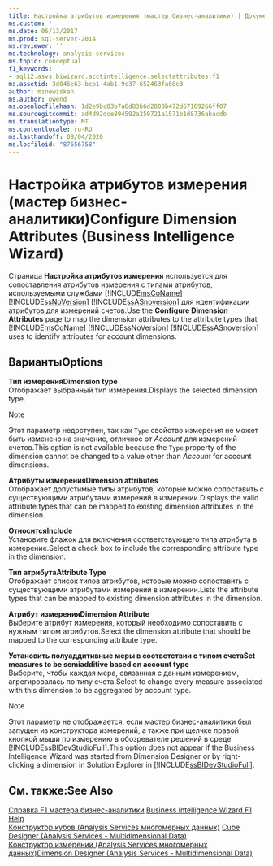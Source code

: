 ```yaml
---
title: Настройка атрибутов измерения (мастер бизнес-аналитики) | Документация Майкрософт
ms.custom: ''
ms.date: 06/13/2017
ms.prod: sql-server-2014
ms.reviewer: ''
ms.technology: analysis-services
ms.topic: conceptual
f1_keywords:
- sql12.asvs.biwizard.acctintelligence.selectattributes.f1
ms.assetid: 3d046e63-bcb1-4ab1-9c37-652463fa68c3
author: minewiskan
ms.author: owend
ms.openlocfilehash: 1d2e9bc83b7a6d83b6d2808b472d67169266ff07
ms.sourcegitcommit: ad4d92dce894592a259721a1571b1d8736abacdb
ms.translationtype: MT
ms.contentlocale: ru-RU
ms.lasthandoff: 08/04/2020
ms.locfileid: "87656758"
---
```

# <a name="configure-dimension-attributes-business-intelligence-wizard"></a><span data-ttu-id="cb3e7-102">Настройка атрибутов измерения (мастер бизнес-аналитики)</span><span class="sxs-lookup"><span data-stu-id="cb3e7-102">Configure Dimension Attributes (Business Intelligence Wizard)</span></span>
  <span data-ttu-id="cb3e7-103">Страница **Настройка атрибутов измерения** используется для сопоставления атрибутов измерения с типами атрибутов, используемыми службами [!INCLUDE[msCoName](../includes/msconame-md.md)] [!INCLUDE[ssNoVersion](../includes/ssnoversion-md.md)] [!INCLUDE[ssASnoversion](../includes/ssasnoversion-md.md)] для идентификации атрибутов для измерений счетов.</span><span class="sxs-lookup"><span data-stu-id="cb3e7-103">Use the **Configure Dimension Attributes** page to map the dimension attributes to the attribute types that [!INCLUDE[msCoName](../includes/msconame-md.md)] [!INCLUDE[ssNoVersion](../includes/ssnoversion-md.md)] [!INCLUDE[ssASnoversion](../includes/ssasnoversion-md.md)] uses to identify attributes for account dimensions.</span></span>  
  
## <a name="options"></a><span data-ttu-id="cb3e7-104">Варианты</span><span class="sxs-lookup"><span data-stu-id="cb3e7-104">Options</span></span>  
 <span data-ttu-id="cb3e7-105">**Тип измерения**</span><span class="sxs-lookup"><span data-stu-id="cb3e7-105">**Dimension type**</span></span>  
 <span data-ttu-id="cb3e7-106">Отображает выбранный тип измерения.</span><span class="sxs-lookup"><span data-stu-id="cb3e7-106">Displays the selected dimension type.</span></span>  
  
> [!NOTE]  
>  <span data-ttu-id="cb3e7-107">Этот параметр недоступен, так как `Type` свойство измерения не может быть изменено на значение, отличное от *Account* для измерений счетов.</span><span class="sxs-lookup"><span data-stu-id="cb3e7-107">This option is not available because the `Type` property of the dimension cannot be changed to a value other than *Account* for account dimensions.</span></span>  
  
 <span data-ttu-id="cb3e7-108">**Атрибуты измерения**</span><span class="sxs-lookup"><span data-stu-id="cb3e7-108">**Dimension attributes**</span></span>  
 <span data-ttu-id="cb3e7-109">Отображает допустимые типы атрибутов, которые можно сопоставить с существующими атрибутами измерений в измерении.</span><span class="sxs-lookup"><span data-stu-id="cb3e7-109">Displays the valid attribute types that can be mapped to existing dimension attributes in the dimension.</span></span>  
  
 <span data-ttu-id="cb3e7-110">**Относится**</span><span class="sxs-lookup"><span data-stu-id="cb3e7-110">**Include**</span></span>  
 <span data-ttu-id="cb3e7-111">Установите флажок для включения соответствующего типа атрибута в измерение.</span><span class="sxs-lookup"><span data-stu-id="cb3e7-111">Select a check box to include the corresponding attribute type in the dimension.</span></span>  
  
 <span data-ttu-id="cb3e7-112">**Тип атрибута**</span><span class="sxs-lookup"><span data-stu-id="cb3e7-112">**Attribute Type**</span></span>  
 <span data-ttu-id="cb3e7-113">Отображает список типов атрибутов, которые можно сопоставить с существующими атрибутами измерений в измерении.</span><span class="sxs-lookup"><span data-stu-id="cb3e7-113">Lists the attribute types that can be mapped to existing dimension attributes in the dimension.</span></span>  
  
 <span data-ttu-id="cb3e7-114">**Атрибут измерения**</span><span class="sxs-lookup"><span data-stu-id="cb3e7-114">**Dimension Attribute**</span></span>  
 <span data-ttu-id="cb3e7-115">Выберите атрибут измерения, который необходимо сопоставить с нужным типом атрибутов.</span><span class="sxs-lookup"><span data-stu-id="cb3e7-115">Select the dimension attribute that should be mapped to the corresponding attribute type.</span></span>  
  
 <span data-ttu-id="cb3e7-116">**Установить полуаддитивные меры в соответствии с типом счета**</span><span class="sxs-lookup"><span data-stu-id="cb3e7-116">**Set measures to be semiadditive based on account type**</span></span>  
 <span data-ttu-id="cb3e7-117">Выберите, чтобы каждая мера, связанная с данным измерением, агрегировалась по типу счета.</span><span class="sxs-lookup"><span data-stu-id="cb3e7-117">Select to change every measure associated with this dimension to be aggregated by account type.</span></span>  
  
> [!NOTE]  
>  <span data-ttu-id="cb3e7-118">Этот параметр не отображается, если мастер бизнес-аналитики был запущен из конструктора измерений, а также при щелчке правой кнопкой мыши по измерению в обозревателе решений в среде [!INCLUDE[ssBIDevStudioFull](../includes/ssbidevstudiofull-md.md)].</span><span class="sxs-lookup"><span data-stu-id="cb3e7-118">This option does not appear if the Business Intelligence Wizard was started from Dimension Designer or by right-clicking a dimension in Solution Explorer in [!INCLUDE[ssBIDevStudioFull](../includes/ssbidevstudiofull-md.md)].</span></span>  
  
## <a name="see-also"></a><span data-ttu-id="cb3e7-119">См. также:</span><span class="sxs-lookup"><span data-stu-id="cb3e7-119">See Also</span></span>  
 <span data-ttu-id="cb3e7-120">[Справка F1 мастера бизнес-аналитики](business-intelligence-wizard-f1-help.md) </span><span class="sxs-lookup"><span data-stu-id="cb3e7-120">[Business Intelligence Wizard F1 Help](business-intelligence-wizard-f1-help.md) </span></span>  
 <span data-ttu-id="cb3e7-121">[Конструктор кубов &#40;Analysis Services многомерных данных&#41;](cube-designer-analysis-services-multidimensional-data.md) </span><span class="sxs-lookup"><span data-stu-id="cb3e7-121">[Cube Designer &#40;Analysis Services - Multidimensional Data&#41;](cube-designer-analysis-services-multidimensional-data.md) </span></span>  
 [<span data-ttu-id="cb3e7-122">Конструктор измерений &#40;Analysis Services многомерных данных&#41;</span><span class="sxs-lookup"><span data-stu-id="cb3e7-122">Dimension Designer &#40;Analysis Services - Multidimensional Data&#41;</span></span>](dimension-designer-analysis-services-multidimensional-data.md)  
  
  
